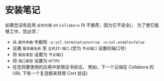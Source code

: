 # 安装笔记

如果您没有启用 `反向代理` on `Collabora` (It 不推荐，因为它不安全)， 为了使它能够工作，您必须：

* 从 `额外参数` 中删除 `-o:ssl.termination=true -o:ssl.enable=false`
* 设置 `服务器名称` 至 `主机IP:端口` (您为 `节点端口` 设置的端口号)
* 将 `服务类型` 设置为 `节点端口`
* 将 `端口类型` 设置为 `HTTPS`
* 在您将要使用的应用中禁用证书验证。 例如，下一个云端在 Collabora 的 URL 下有一个复选框来禁用 Cert 验证)
